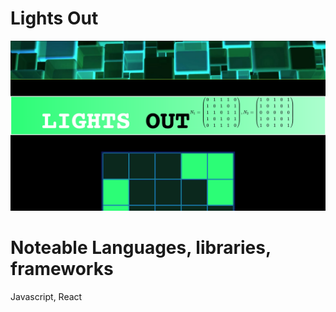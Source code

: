 # Lights Out

<img src=".\screen-shot.png" width="800px" height="auto">

#

# Noteable Languages, libraries, frameworks

Javascript, React
